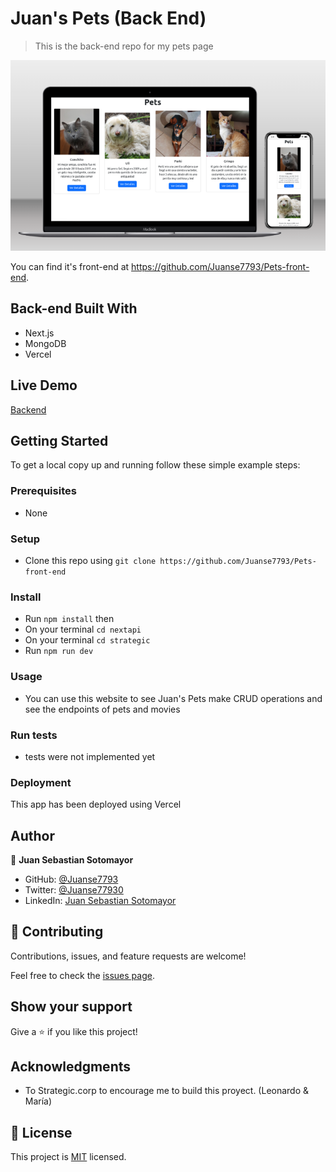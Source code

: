 # Juan's Pets (Back End)

> This is the back-end repo for my pets page

![screenshot](./pets.png)

You can find it's front-end at https://github.com/Juanse7793/Pets-front-end.

## Back-end Built With

- Next.js
- MongoDB
- Vercel

## Live Demo

[Backend](https://budget-back.vercel.app/)


## Getting Started

To get a local copy up and running follow these simple example steps:

### Prerequisites
- None
### Setup
- Clone this repo using `git clone https://github.com/Juanse7793/Pets-front-end`
### Install
- Run `npm install` then 
- On your terminal `cd nextapi`
- On your terminal `cd strategic`
- Run `npm run dev`
### Usage
- You can use this website to see Juan's Pets make CRUD operations and see the endpoints of pets and movies
### Run tests
- tests were not implemented yet
### Deployment
This app has been deployed using Vercel


## Author

👤 **Juan Sebastian Sotomayor**

- GitHub: [@Juanse7793](https://github.com/Juanse7793)
- Twitter: [@Juanse77930](https://twitter.com/Juanse77930)
- LinkedIn: [Juan Sebastian Sotomayor](https://linkedin.com/in/juan-sebastian-sotomayor-2bb395198)

## 🤝 Contributing

Contributions, issues, and feature requests are welcome!

Feel free to check the [issues page](../../issues/).

## Show your support

Give a ⭐️ if you like this project!

## Acknowledgments

- To Strategic.corp to encourage me to build this proyect. (Leonardo & María)

## 📝 License

This project is [MIT](./MIT.md) licensed.